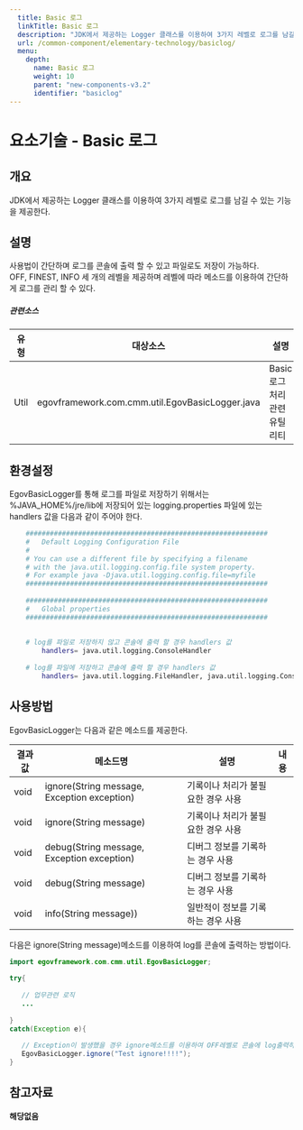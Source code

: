 ```yaml
---
  title: Basic 로그
  linkTitle: Basic 로그
  description: "JDK에서 제공하는 Logger 클래스를 이용하여 3가지 레벨로 로그를 남길 수 있는 기능을 제공한다."
  url: /common-component/elementary-technology/basiclog/
  menu:
    depth:
      name: Basic 로그
      weight: 10
      parent: "new-components-v3.2"
      identifier: "basiclog"
---
```




# 요소기술 - Basic 로그

## 개요

 JDK에서 제공하는 Logger 클래스를 이용하여 3가지 레벨로 로그를 남길 수 있는 기능을 제공한다.

## 설명

 사용법이 간단하며 로그를 콘솔에 출력 할 수 있고 파일로도 저장이 가능하다.  
OFF, FINEST, INFO 세 개의 레벨을 제공하며 레벨에 따라 메소드를 이용하여 간단하게 로그를 관리 할 수 있다.

##### 관련소스

| 유형 | 대상소스 | 설명 | 비고 |
| --- | --- | --- | --- |
| Util | egovframework.com.cmm.util.EgovBasicLogger.java | Basic 로그 처리 관련 유틸리티 |  |

## 환경설정

 EgovBasicLogger를 통해 로그를 파일로 저장하기 위해서는 %JAVA\_HOME%/jre/lib에 저장되어 있는 logging.properties 파일에 있는  
handlers 값을 다음과 같이 주어야 한다.

```bash
  	############################################################
  	#  	Default Logging Configuration File
  	#
  	# You can use a different file by specifying a filename
  	# with the java.util.logging.config.file system property.  
  	# For example java -Djava.util.logging.config.file=myfile
  	############################################################
 
  	############################################################
  	#  	Global properties
  	############################################################
 
 
  	# log를 파일로 저장하지 않고 콘솔에 출력 할 경우 handlers 값
        handlers= java.util.logging.ConsoleHandler
 
  	# log를 파일에 저장하고 콘솔에 출력 할 경우 handlers 값
        handlers= java.util.logging.FileHandler, java.util.logging.ConsoleHandler
```

## 사용방법

 EgovBasicLogger는 다음과 같은 메소드를 제공한다.

| 결과값 | 메소드명 | 설명 | 내용 |
| --- | --- | --- | --- |
| void | ignore(String message, Exception exception) | 기록이나 처리가 불필요한 경우 사용 |  |
| void | ignore(String message) | 기록이나 처리가 불필요한 경우 사용 |  |
| void | debug(String message, Exception exception) | 디버그 정보를 기록하는 경우 사용 |  |
| void | debug(String message) | 디버그 정보를 기록하는 경우 사용 |  |
| void | info(String message)) | 일반적이 정보를 기록하는 경우 사용 |  |

 다음은 ignore(String message)메소드를 이용하여 log를 콘솔에 출력하는 방법이다.

```java
import egovframework.com.cmm.util.EgovBasicLogger;
 
try{
 
   // 업무관련 로직
   ...
 
}
catch(Exception e){
 
   // Exception이 발생했을 경우 ignore메소드를 이용하여 OFF레벨로 콘솔에 log출력하기
   EgovBasicLogger.ignore("Test ignore!!!!");
}
```

## 참고자료

 **해당없음**